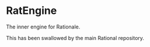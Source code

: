 # RatEngine
The inner engine for Rationale.

This has been swallowed by the main Rational repository.
